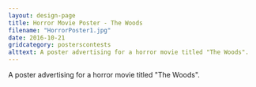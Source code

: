 ```yaml
---
layout: design-page
title: Horror Movie Poster - The Woods
filename: "HorrorPoster1.jpg"
date: 2016-10-21
gridcategory: posterscontests
alttext: A poster advertising for a horror movie titled "The Woods".
---
```

A poster advertising for a horror movie titled "The Woods".